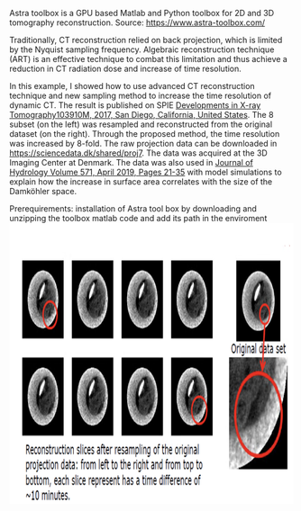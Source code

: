 Astra toolbox is a GPU based Matlab and Python toolbox for 2D and 3D tomography reconstruction. 
Source: https://www.astra-toolbox.com/

Traditionally, CT reconstruction relied on back projection, which is limited by the Nyquist sampling frequency. Algebraic reconstruction technique (ART) is an effective technique to combat this limitation and thus achieve a reduction in CT radiation dose and increase of time resolution.

In this example, I showed how to use advanced CT reconstruction technique and new sampling method to increase the time resolution of dynamic CT. The result is published on SPIE [Developments in X-ray Tomography103910M, 2017, San Diego, California, United States](https://www.spiedigitallibrary.org/conference-proceedings-of-spie/10391/103910M/Micro-CT-in-situ-study-of-carbonate-rock-microstructural-evolution/10.1117/12.2273877.full?SSO=1). The 8 subset (on the left) was resampled and reconstructed from the original dataset (on the right). Through the proposed method, the time resolution was increased by 8-fold. The raw projection data can be downloaded in https://sciencedata.dk/shared/proj7. The data was acquired at the 3D Imaging Center at Denmark. The data was also used in [Journal of Hydrology
Volume 571, April 2019, Pages 21-35](https://www.sciencedirect.com/science/article/pii/S0022169419300988) with model simulations to explain how the increase in surface area correlates with the size of the Damköhler space.

Prerequirements: installation of Astra tool box by downloading and unzipping the toolbox matlab code and add its path in the enviroment
<img src=example.png height = 500>
